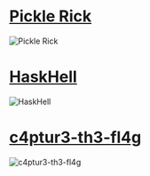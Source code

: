 # [Pickle Rick](https://github.com/user-attachments/assets/89c339ea-2efe-4cb5-bd7d-155a916a4eec)
![Pickle Rick](https://github.com/user-attachments/assets/89c339ea-2efe-4cb5-bd7d-155a916a4eec)
# [HaskHell](https://github.com/user-attachments/assets/8598b291-9a42-4e3a-a33d-16b485ca879e)
![HaskHell](https://github.com/user-attachments/assets/8598b291-9a42-4e3a-a33d-16b485ca879e)
# [c4ptur3-th3-fl4g](https://github.com/user-attachments/assets/41b3e429-f6c6-4f57-8aca-92aa2caec326)
![c4ptur3-th3-fl4g](https://github.com/user-attachments/assets/5e9be6ba-2e2e-4f87-b038-ba58b6fb5b7c)
